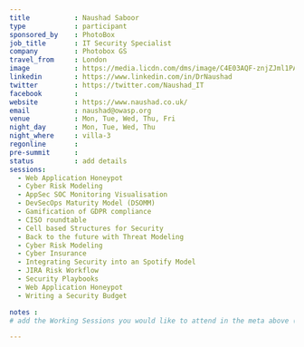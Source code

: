 ```yaml
---
title           : Naushad Saboor
type            : participant
sponsored_by    : PhotoBox
job_title       : IT Security Specialist
company         : Photobox GS
travel_from     : London
image           : https://media.licdn.com/dms/image/C4E03AQF-znjZJml1PA/profile-displayphoto-shrink_800_800/0?e=1531958400&v=beta&t=rIvNryNU1JajPWkXAm4kvINPs2HRLY1jzIy7HAVaeFM
linkedin        : https://www.linkedin.com/in/DrNaushad
twitter         : https://twitter.com/Naushad_IT
facebook        :
website         : https://www.naushad.co.uk/
email           : naushad@owasp.org
venue           : Mon, Tue, Wed, Thu, Fri
night_day       : Mon, Tue, Wed, Thu
night_where     : villa-3
regonline       :
pre-summit      :
status          : add details
sessions:
  - Web Application Honeypot
  - Cyber Risk Modeling
  - AppSec SOC Monitoring Visualisation
  - DevSecOps Maturity Model (DSOMM)
  - Gamification of GDPR compliance
  - CISO roundtable
  - Cell based Structures for Security
  - Back to the future with Threat Modeling
  - Cyber Risk Modeling
  - Cyber Insurance
  - Integrating Security into an Spotify Model
  - JIRA Risk Workflow
  - Security Playbooks
  - Web Application Honeypot
  - Writing a Security Budget

notes :
# add the Working Sessions you would like to attend in the meta above (use the session's title) e.g. sessions (one per line): -Security Playbooks Diagrams -Hackathon Daily Sessions

---
```


<!-- put more details about participant here -->
